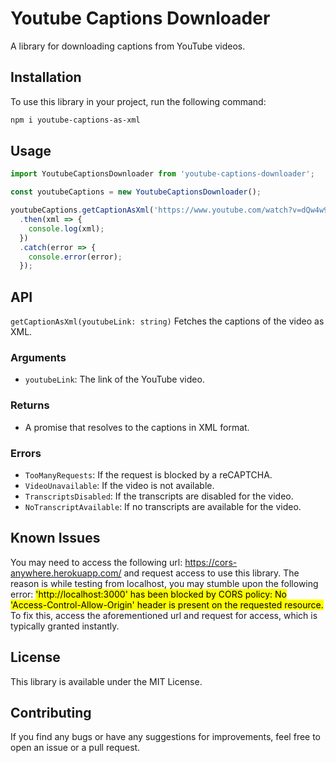 # Youtube Captions Downloader

A library for downloading captions from YouTube videos.

## Installation

To use this library in your project, run the following command:

```bash
npm i youtube-captions-as-xml
```

## Usage

```javascript
import YoutubeCaptionsDownloader from 'youtube-captions-downloader';

const youtubeCaptions = new YoutubeCaptionsDownloader();

youtubeCaptions.getCaptionAsXml('https://www.youtube.com/watch?v=dQw4w9WgXcQ')
  .then(xml => {
    console.log(xml);
  })
  .catch(error => {
    console.error(error);
  });
```

## API

`getCaptionAsXml(youtubeLink: string)`
Fetches the captions of the video as XML.

### Arguments
- `youtubeLink`: The link of the YouTube video.

### Returns
- A promise that resolves to the captions in XML format.

### Errors
- `TooManyRequests`: If the request is blocked by a reCAPTCHA.
- `VideoUnavailable`: If the video is not available.
- `TranscriptsDisabled`: If the transcripts are disabled for the video.
- `NoTranscriptAvailable`: If no transcripts are available for the video.

## Known Issues

You may need to access the following url: https://cors-anywhere.herokuapp.com/ and request access to use this library. The reason is while testing from localhost, you may stumble upon the following error: <mark> 'http://localhost:3000' has been blocked by CORS policy: No 'Access-Control-Allow-Origin' header is present on the requested resource. </mark> To fix this, access the aforementioned url and request for access, which is typically granted instantly. 


## License
This library is available under the MIT License.

## Contributing
If you find any bugs or have any suggestions for improvements, feel free to open an issue or a pull request.


